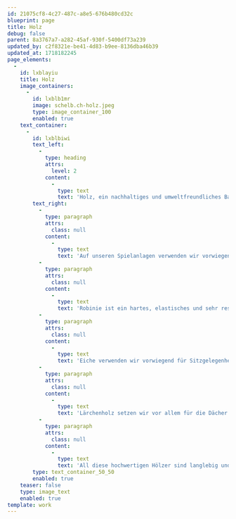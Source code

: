 ```yaml
---
id: 21075cf8-4c27-487c-a8e5-676b480cd32c
blueprint: page
title: Holz
debug: false
parent: 8a3767a7-a282-45af-930f-5400df73a239
updated_by: c2f8321e-be41-4d83-b9ee-8136dba46b39
updated_at: 1718182245
page_elements:
  -
    id: lxblayiu
    title: Holz
    image_containers:
      -
        id: lxblb1mr
        image: schelb.ch-holz.jpeg
        type: image_container_100
        enabled: true
    text_container:
      -
        id: lxblbiwi
        text_left:
          -
            type: heading
            attrs:
              level: 2
            content:
              -
                type: text
                text: 'Holz, ein nachhaltiges und umweltfreundliches Baumaterial'
        text_right:
          -
            type: paragraph
            attrs:
              class: null
            content:
              -
                type: text
                text: 'Auf unseren Spielanlagen verwenden wir vorwiegend krummwüchsige Robinienstämme sowie Eichen- und Lärchenholz aus europäischen Wäldern.'
          -
            type: paragraph
            attrs:
              class: null
            content:
              -
                type: text
                text: 'Robinie ist ein hartes, elastisches und sehr resistentes Holz und entspricht daher der Resistenzklasse 1-2. Gegen Insektenfrass und Pilzbefall ist es von Natur aus sehr gut geschützt und muss deshalb nicht behandelt werden. Die Robinienstämme bilden die tragenden Elemente und können auch gut mit Erdkontakt eingesetzt werden.'
          -
            type: paragraph
            attrs:
              class: null
            content:
              -
                type: text
                text: 'Eiche verwenden wir vorwiegend für Sitzgelegenheiten, individuell geschnitzte Elemente und Spieltiere.'
          -
            type: paragraph
            attrs:
              class: null
            content:
              -
                type: text
                text: 'Lärchenholz setzen wir vor allem für die Dächer und Verkleidung von Spieltürmen ein.'
          -
            type: paragraph
            attrs:
              class: null
            content:
              -
                type: text
                text: 'All diese hochwertigen Hölzer sind langlebig und erhalten mit der Zeit eine schöne graue Patina, die eine natürliche Ästhetik ausstrahlt'
        type: text_container_50_50
        enabled: true
    teaser: false
    type: image_text
    enabled: true
template: work
---
```

